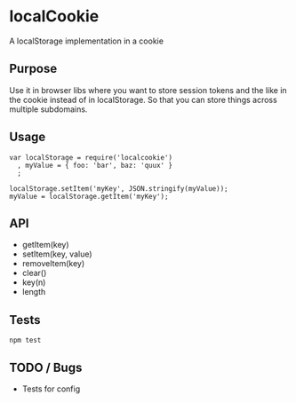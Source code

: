 # localCookie

A localStorage implementation in a cookie

## Purpose

Use it in browser libs where you want to store session tokens and the like in the cookie instead of in localStorage. So that you can store things across multiple subdomains.

## Usage

    var localStorage = require('localcookie')
      , myValue = { foo: 'bar', baz: 'quux' }
      ;

    localStorage.setItem('myKey', JSON.stringify(myValue));
    myValue = localStorage.getItem('myKey');

## API

  * getItem(key)
  * setItem(key, value)
  * removeItem(key)
  * clear()
  * key(n)
  * length

## Tests

    npm test

TODO / Bugs
---

  * Tests for config
